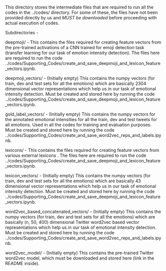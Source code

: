 This directory stores the intermediate files that are required to run all the codes in the ../codes/ directory. For some of these, the files have not been provided directly by us and *MUST be downloaded* before proceeding with actual execution of codes. 

Subdirectories - 

deepmoji/							- 	This contains the files required for creating feature vectors from the pre-trained activations of a CNN trained for emoji detection task (transfer learning for our task of emotion intensity detection). The files here are required to run the code ../codes/Supporting_Codes/create_and_save_deepmoji_and_lexicon_feature_vectors.ipynb.

deepmoji_vectors/					- 	(Initially empty) This contains the numpy vectors (for train, dev and test sets for all the emotions) which are basically 2304 dimensional vector representations which help us in our task of emotional intensity detection. Must be created and stored here by running the code ../codes/Supporting_Codes/create_and_save_deepmoji_and_lexicon_feature_vectors.ipynb. 

gold_label_vectors/					- 	(Initially empty) This contains the numpy vectors for the annotated emotional intensities for all the train, dev and test tweets for all emotions. Used in all the codes for training and evaluation purposes. Must be created and stored here by running the code ../codes/Supporting_Codes/create_and_save_word2vec_reps_and_labels.ipynb.

lexicons/							- 	This contains the files required for creating feature vectors from various external lexicons . The files here are required to run the code ../codes/Supporting_Codes/create_and_save_deepmoji_and_lexicon_feature_vectors.ipynb.

lexicon_vectors/					- 	(Initially empty) This contains the numpy vectors (for train, dev and test sets for all the emotions) which are basically 43 dimensional vector representations which help us in our task of emotional intensity detection. Must be created and stored here by running the code ../codes/Supporting_Codes/create_and_save_deepmoji_and_lexicon_feature_vectors.ipynb. 

word2vec_based_concatenated_vectors/	- 	(Initially empty) This contains the numpy vectors (for train, dev and test sets for all the emotions) which are basically (n, 50, 400) dimensional Twitter word2vec based vector representations which help us in our task of emotional intensity detection. Must be created and stored here by running the code ../codes/Supporting_Codes/create_and_save_word2vec_reps_and_labels.ipynb. 

word2vec_model/					- 	(Initially empty) This contains the pre-trained Twitter word2vec model, which must be downloaded and stored here (link in the README inside).

